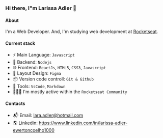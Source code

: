 ### Hi there, I"m Larissa Adler 👋

#### About
I'm a Web Developer. And, I'm studying web development at [Rocketseat](https://www.rocketseat.com.br/).

#### Current stack
- ⚡️ Main Language: `Javascript`
- 💽 Backend: `Nodejs`
- 🌐 Frontend: `ReactJs`, `HTML5`, `CSS3`, `Javascript`
- 🎨 Layout Design: `Figma`
- 📦️ Version code controll: `Git & Github`
- 🔧 Tools: `VsCode`, `Markdown`
- 👩🏼‍🚀 I'm mostly active within the `Rocketseat Community`

#### Contacts

- 📬 Email: lara.adler@hotmail.com
- 🌎 Linkedin: https://www.linkedin.com/in/larissa-adler-ewertoncoelho1000
